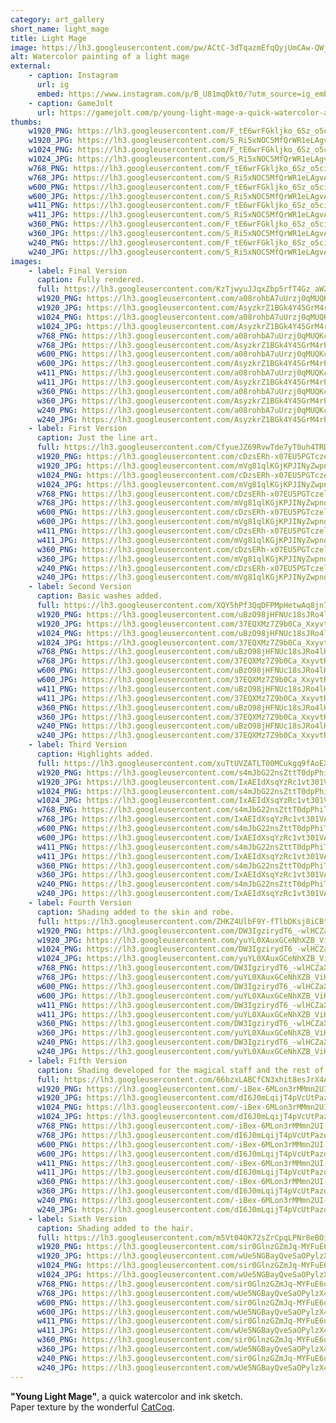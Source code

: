 ```yaml
---
category: art_gallery
short_name: light_mage
title: Light Mage
image: https://lh3.googleusercontent.com/pw/ACtC-3dTqazmEfqQyjUmCAw-QWjGVAvVk5rIoYdGuVNbsmCyFqoURQA-Qh4Kx1iOm5bdpVZStTdMhKRdQ2lGZqSXzHm69rl64vKMbE0ZZc1zqu_evioR2HYYVZ3WiT6aCjs7okOAqGSXkHeDS4saVw24dwqN=w1200-h630-no?authuser=0
alt: Watercolor painting of a light mage
external:
    - caption: Instagram
      url: ig
      embed: https://www.instagram.com/p/B_U81mqDkt0/?utm_source=ig_embed&amp;utm_campaign=loading
    - caption: GameJolt
      url: https://gamejolt.com/p/young-light-mage-a-quick-watercolor-and-ink-sketch-paper-te-vrepksvx
thumbs:
    w1920_PNG: https://lh3.googleusercontent.com/F_tE6wrFGkljko_6Sz_o5cimWUG11EeU2EYQje0_j-v_1n7zIaSc37ige7gSltUfmUARZEX0EKKuFuN1LPMEJGbSXmKENHZh45bUYMU4U-ZfK-VBHouwdB-PJQJGZcVEBIG2wzdCTg=w355
    w1920_JPG: https://lh3.googleusercontent.com/S_Ri5xNOC5MfQrWR1eLAgvACou3QswoLP8jlz5fwtH6Spbgn806leMK3J_SJcNTPv9HvYzjCFeA5lIxxfL9pXDEQ4SqsaYKsamTUe9EhpyoRW2Wc6zDfUHi6Lr4qwDy3J9OD0i8pTA=w355
    w1024_PNG: https://lh3.googleusercontent.com/F_tE6wrFGkljko_6Sz_o5cimWUG11EeU2EYQje0_j-v_1n7zIaSc37ige7gSltUfmUARZEX0EKKuFuN1LPMEJGbSXmKENHZh45bUYMU4U-ZfK-VBHouwdB-PJQJGZcVEBIG2wzdCTg=w284
    w1024_JPG: https://lh3.googleusercontent.com/S_Ri5xNOC5MfQrWR1eLAgvACou3QswoLP8jlz5fwtH6Spbgn806leMK3J_SJcNTPv9HvYzjCFeA5lIxxfL9pXDEQ4SqsaYKsamTUe9EhpyoRW2Wc6zDfUHi6Lr4qwDy3J9OD0i8pTA=w284
    w768_PNG: https://lh3.googleusercontent.com/F_tE6wrFGkljko_6Sz_o5cimWUG11EeU2EYQje0_j-v_1n7zIaSc37ige7gSltUfmUARZEX0EKKuFuN1LPMEJGbSXmKENHZh45bUYMU4U-ZfK-VBHouwdB-PJQJGZcVEBIG2wzdCTg=w213
    w768_JPG: https://lh3.googleusercontent.com/S_Ri5xNOC5MfQrWR1eLAgvACou3QswoLP8jlz5fwtH6Spbgn806leMK3J_SJcNTPv9HvYzjCFeA5lIxxfL9pXDEQ4SqsaYKsamTUe9EhpyoRW2Wc6zDfUHi6Lr4qwDy3J9OD0i8pTA=w213
    w600_PNG: https://lh3.googleusercontent.com/F_tE6wrFGkljko_6Sz_o5cimWUG11EeU2EYQje0_j-v_1n7zIaSc37ige7gSltUfmUARZEX0EKKuFuN1LPMEJGbSXmKENHZh45bUYMU4U-ZfK-VBHouwdB-PJQJGZcVEBIG2wzdCTg=w166
    w600_JPG: https://lh3.googleusercontent.com/S_Ri5xNOC5MfQrWR1eLAgvACou3QswoLP8jlz5fwtH6Spbgn806leMK3J_SJcNTPv9HvYzjCFeA5lIxxfL9pXDEQ4SqsaYKsamTUe9EhpyoRW2Wc6zDfUHi6Lr4qwDy3J9OD0i8pTA=w166
    w411_PNG: https://lh3.googleusercontent.com/F_tE6wrFGkljko_6Sz_o5cimWUG11EeU2EYQje0_j-v_1n7zIaSc37ige7gSltUfmUARZEX0EKKuFuN1LPMEJGbSXmKENHZh45bUYMU4U-ZfK-VBHouwdB-PJQJGZcVEBIG2wzdCTg=w114
    w411_JPG: https://lh3.googleusercontent.com/S_Ri5xNOC5MfQrWR1eLAgvACou3QswoLP8jlz5fwtH6Spbgn806leMK3J_SJcNTPv9HvYzjCFeA5lIxxfL9pXDEQ4SqsaYKsamTUe9EhpyoRW2Wc6zDfUHi6Lr4qwDy3J9OD0i8pTA=w114
    w360_PNG: https://lh3.googleusercontent.com/F_tE6wrFGkljko_6Sz_o5cimWUG11EeU2EYQje0_j-v_1n7zIaSc37ige7gSltUfmUARZEX0EKKuFuN1LPMEJGbSXmKENHZh45bUYMU4U-ZfK-VBHouwdB-PJQJGZcVEBIG2wzdCTg=w100
    w360_JPG: https://lh3.googleusercontent.com/S_Ri5xNOC5MfQrWR1eLAgvACou3QswoLP8jlz5fwtH6Spbgn806leMK3J_SJcNTPv9HvYzjCFeA5lIxxfL9pXDEQ4SqsaYKsamTUe9EhpyoRW2Wc6zDfUHi6Lr4qwDy3J9OD0i8pTA=w100
    w240_PNG: https://lh3.googleusercontent.com/F_tE6wrFGkljko_6Sz_o5cimWUG11EeU2EYQje0_j-v_1n7zIaSc37ige7gSltUfmUARZEX0EKKuFuN1LPMEJGbSXmKENHZh45bUYMU4U-ZfK-VBHouwdB-PJQJGZcVEBIG2wzdCTg=w66
    w240_JPG: https://lh3.googleusercontent.com/S_Ri5xNOC5MfQrWR1eLAgvACou3QswoLP8jlz5fwtH6Spbgn806leMK3J_SJcNTPv9HvYzjCFeA5lIxxfL9pXDEQ4SqsaYKsamTUe9EhpyoRW2Wc6zDfUHi6Lr4qwDy3J9OD0i8pTA=w66
images:
    - label: Final Version
      caption: Fully rendered.
      full: https://lh3.googleusercontent.com/KzTjwyuJJqxZbp5rfT4Gz_aWZtnORZ2MykXrqBq_5Ys8rCmsvg69CtHKk-swCmsdM7Q7FYzu7HRUfvwAdA-azuK-R2I3unk-klw3hmLGGXGpAhBCqnGcri7045B8mOcy_gseYV4d6Q=w1080-h1080
      w1920_PNG: https://lh3.googleusercontent.com/a08rohbA7uUrzj0qMUQKcB-dmLq6T6pxP_o0tRezHqFdRyaoK9YOnCEtoOeHLbChsyf5LmPDzkKoffJi0_ss2poewnPUirQYHG6nkSNObf2I4B-FGJxKt_hBelM2epMrXnmpzuZXZQ=w850
      w1920_JPG: https://lh3.googleusercontent.com/AsyzkrZ1BGk4Y45GrM4rPm_E9SWE-55ABaLVwoVEYg3J-GuA5hpJLaKYASnQnuzMcyo1_A5cdMxbpYFfPVgkLSRGJN9dAsqrMsss_LBhSIDMso9w_v_TJ9WInJSL1-4IRgeyCWP6Rg=w850
      w1024_PNG: https://lh3.googleusercontent.com/a08rohbA7uUrzj0qMUQKcB-dmLq6T6pxP_o0tRezHqFdRyaoK9YOnCEtoOeHLbChsyf5LmPDzkKoffJi0_ss2poewnPUirQYHG6nkSNObf2I4B-FGJxKt_hBelM2epMrXnmpzuZXZQ=w711
      w1024_JPG: https://lh3.googleusercontent.com/AsyzkrZ1BGk4Y45GrM4rPm_E9SWE-55ABaLVwoVEYg3J-GuA5hpJLaKYASnQnuzMcyo1_A5cdMxbpYFfPVgkLSRGJN9dAsqrMsss_LBhSIDMso9w_v_TJ9WInJSL1-4IRgeyCWP6Rg=w711
      w768_PNG: https://lh3.googleusercontent.com/a08rohbA7uUrzj0qMUQKcB-dmLq6T6pxP_o0tRezHqFdRyaoK9YOnCEtoOeHLbChsyf5LmPDzkKoffJi0_ss2poewnPUirQYHG6nkSNObf2I4B-FGJxKt_hBelM2epMrXnmpzuZXZQ=w533
      w768_JPG: https://lh3.googleusercontent.com/AsyzkrZ1BGk4Y45GrM4rPm_E9SWE-55ABaLVwoVEYg3J-GuA5hpJLaKYASnQnuzMcyo1_A5cdMxbpYFfPVgkLSRGJN9dAsqrMsss_LBhSIDMso9w_v_TJ9WInJSL1-4IRgeyCWP6Rg=w533
      w600_PNG: https://lh3.googleusercontent.com/a08rohbA7uUrzj0qMUQKcB-dmLq6T6pxP_o0tRezHqFdRyaoK9YOnCEtoOeHLbChsyf5LmPDzkKoffJi0_ss2poewnPUirQYHG6nkSNObf2I4B-FGJxKt_hBelM2epMrXnmpzuZXZQ=w416
      w600_JPG: https://lh3.googleusercontent.com/AsyzkrZ1BGk4Y45GrM4rPm_E9SWE-55ABaLVwoVEYg3J-GuA5hpJLaKYASnQnuzMcyo1_A5cdMxbpYFfPVgkLSRGJN9dAsqrMsss_LBhSIDMso9w_v_TJ9WInJSL1-4IRgeyCWP6Rg=w416
      w411_PNG: https://lh3.googleusercontent.com/a08rohbA7uUrzj0qMUQKcB-dmLq6T6pxP_o0tRezHqFdRyaoK9YOnCEtoOeHLbChsyf5LmPDzkKoffJi0_ss2poewnPUirQYHG6nkSNObf2I4B-FGJxKt_hBelM2epMrXnmpzuZXZQ=w285
      w411_JPG: https://lh3.googleusercontent.com/AsyzkrZ1BGk4Y45GrM4rPm_E9SWE-55ABaLVwoVEYg3J-GuA5hpJLaKYASnQnuzMcyo1_A5cdMxbpYFfPVgkLSRGJN9dAsqrMsss_LBhSIDMso9w_v_TJ9WInJSL1-4IRgeyCWP6Rg=w285
      w360_PNG: https://lh3.googleusercontent.com/a08rohbA7uUrzj0qMUQKcB-dmLq6T6pxP_o0tRezHqFdRyaoK9YOnCEtoOeHLbChsyf5LmPDzkKoffJi0_ss2poewnPUirQYHG6nkSNObf2I4B-FGJxKt_hBelM2epMrXnmpzuZXZQ=w250
      w360_JPG: https://lh3.googleusercontent.com/AsyzkrZ1BGk4Y45GrM4rPm_E9SWE-55ABaLVwoVEYg3J-GuA5hpJLaKYASnQnuzMcyo1_A5cdMxbpYFfPVgkLSRGJN9dAsqrMsss_LBhSIDMso9w_v_TJ9WInJSL1-4IRgeyCWP6Rg=w250
      w240_PNG: https://lh3.googleusercontent.com/a08rohbA7uUrzj0qMUQKcB-dmLq6T6pxP_o0tRezHqFdRyaoK9YOnCEtoOeHLbChsyf5LmPDzkKoffJi0_ss2poewnPUirQYHG6nkSNObf2I4B-FGJxKt_hBelM2epMrXnmpzuZXZQ=w166
      w240_JPG: https://lh3.googleusercontent.com/AsyzkrZ1BGk4Y45GrM4rPm_E9SWE-55ABaLVwoVEYg3J-GuA5hpJLaKYASnQnuzMcyo1_A5cdMxbpYFfPVgkLSRGJN9dAsqrMsss_LBhSIDMso9w_v_TJ9WInJSL1-4IRgeyCWP6Rg=w166
    - label: First Version
      caption: Just the line art.
      full: https://lh3.googleusercontent.com/CfyueJZ69RvwTde7yT0uh4TRDD4SzlqG41TU8KQukttIpWiUyoegJd3Zvbk1C_aBNBampt4D0MgxF1LrFxZRJHsj5c84tRI5nYK8_PkGEIHV1ckp5Jgv43z0Awuzp18xNOEhVuihWw=w1080-h1080
      w1920_PNG: https://lh3.googleusercontent.com/cDzsERh-x07EU5PGTczels_jmS9YezXR4t53_jNKW39kCSo106Tp7S-pT0fQGEB2qCq4qg-QilCX-kdaeUWI44Y6y3veXqzHw3mRJVmxkrdmVv4lnfSs32ssRQSW7Trx-N-a7v7H3A=w850
      w1920_JPG: https://lh3.googleusercontent.com/mVg81qlKGjKPJINyZwpnqczK2Z-rMyKRgNrjjH3kj28WAbxcZGdUWa8NHh-Mth6_gFdr0GHnimAAQ3ORpIGjioP71ir2iPwTEjZXvJO8PNQwzOOpTpgxk5Y7jKRonPt8rjErzf7G_g=w850
      w1024_PNG: https://lh3.googleusercontent.com/cDzsERh-x07EU5PGTczels_jmS9YezXR4t53_jNKW39kCSo106Tp7S-pT0fQGEB2qCq4qg-QilCX-kdaeUWI44Y6y3veXqzHw3mRJVmxkrdmVv4lnfSs32ssRQSW7Trx-N-a7v7H3A=w711
      w1024_JPG: https://lh3.googleusercontent.com/mVg81qlKGjKPJINyZwpnqczK2Z-rMyKRgNrjjH3kj28WAbxcZGdUWa8NHh-Mth6_gFdr0GHnimAAQ3ORpIGjioP71ir2iPwTEjZXvJO8PNQwzOOpTpgxk5Y7jKRonPt8rjErzf7G_g=w711
      w768_PNG: https://lh3.googleusercontent.com/cDzsERh-x07EU5PGTczels_jmS9YezXR4t53_jNKW39kCSo106Tp7S-pT0fQGEB2qCq4qg-QilCX-kdaeUWI44Y6y3veXqzHw3mRJVmxkrdmVv4lnfSs32ssRQSW7Trx-N-a7v7H3A=w533
      w768_JPG: https://lh3.googleusercontent.com/mVg81qlKGjKPJINyZwpnqczK2Z-rMyKRgNrjjH3kj28WAbxcZGdUWa8NHh-Mth6_gFdr0GHnimAAQ3ORpIGjioP71ir2iPwTEjZXvJO8PNQwzOOpTpgxk5Y7jKRonPt8rjErzf7G_g=w533
      w600_PNG: https://lh3.googleusercontent.com/cDzsERh-x07EU5PGTczels_jmS9YezXR4t53_jNKW39kCSo106Tp7S-pT0fQGEB2qCq4qg-QilCX-kdaeUWI44Y6y3veXqzHw3mRJVmxkrdmVv4lnfSs32ssRQSW7Trx-N-a7v7H3A=w416
      w600_JPG: https://lh3.googleusercontent.com/mVg81qlKGjKPJINyZwpnqczK2Z-rMyKRgNrjjH3kj28WAbxcZGdUWa8NHh-Mth6_gFdr0GHnimAAQ3ORpIGjioP71ir2iPwTEjZXvJO8PNQwzOOpTpgxk5Y7jKRonPt8rjErzf7G_g=w416
      w411_PNG: https://lh3.googleusercontent.com/cDzsERh-x07EU5PGTczels_jmS9YezXR4t53_jNKW39kCSo106Tp7S-pT0fQGEB2qCq4qg-QilCX-kdaeUWI44Y6y3veXqzHw3mRJVmxkrdmVv4lnfSs32ssRQSW7Trx-N-a7v7H3A=w285
      w411_JPG: https://lh3.googleusercontent.com/mVg81qlKGjKPJINyZwpnqczK2Z-rMyKRgNrjjH3kj28WAbxcZGdUWa8NHh-Mth6_gFdr0GHnimAAQ3ORpIGjioP71ir2iPwTEjZXvJO8PNQwzOOpTpgxk5Y7jKRonPt8rjErzf7G_g=w285
      w360_PNG: https://lh3.googleusercontent.com/cDzsERh-x07EU5PGTczels_jmS9YezXR4t53_jNKW39kCSo106Tp7S-pT0fQGEB2qCq4qg-QilCX-kdaeUWI44Y6y3veXqzHw3mRJVmxkrdmVv4lnfSs32ssRQSW7Trx-N-a7v7H3A=w250
      w360_JPG: https://lh3.googleusercontent.com/mVg81qlKGjKPJINyZwpnqczK2Z-rMyKRgNrjjH3kj28WAbxcZGdUWa8NHh-Mth6_gFdr0GHnimAAQ3ORpIGjioP71ir2iPwTEjZXvJO8PNQwzOOpTpgxk5Y7jKRonPt8rjErzf7G_g=w250
      w240_PNG: https://lh3.googleusercontent.com/cDzsERh-x07EU5PGTczels_jmS9YezXR4t53_jNKW39kCSo106Tp7S-pT0fQGEB2qCq4qg-QilCX-kdaeUWI44Y6y3veXqzHw3mRJVmxkrdmVv4lnfSs32ssRQSW7Trx-N-a7v7H3A=w166
      w240_JPG: https://lh3.googleusercontent.com/mVg81qlKGjKPJINyZwpnqczK2Z-rMyKRgNrjjH3kj28WAbxcZGdUWa8NHh-Mth6_gFdr0GHnimAAQ3ORpIGjioP71ir2iPwTEjZXvJO8PNQwzOOpTpgxk5Y7jKRonPt8rjErzf7G_g=w166
    - label: Second Version
      caption: Basic washes added.
      full: https://lh3.googleusercontent.com/XQY5hPf3QqDFPMpHetwAq8jn7L6qINOTgdp7fsADUHBVLvzOcHSiO1H69o3wvoSNb0g-_hz1-Lu4bKPU3BwxKZBF_Qjkrvo8ozpPvp4k5BWtnd9lOV3D7qQDff1Eq1j1c_U5z6IYxQ=w1080-h1080
      w1920_PNG: https://lh3.googleusercontent.com/uBzO98jHFNUc18sJRo4lHjwPgzPsvN919739vyRDgFr7bN-AboSIC78O62kapuMfWgr9jW-EkH6020t6-duc47vQQhucKWdeZ2hJkBO7ZzpGfg5mBLuJVmrhl2T3gp5tC7x-1fhcmw=w850
      w1920_JPG: https://lh3.googleusercontent.com/37EQXMz7Z9b0Ca_XxyvtRH_0LdYBjTXSUv29QjIuTHYwwfm7iNFwv4ncZTKxmQst36QvAqVYUwyG9VWku-Y9XFXJq2bBr6PCQlnaO7763Vgtm8cjfcleqNapr3DMC_tUmfyMQFpwvQ=w850
      w1024_PNG: https://lh3.googleusercontent.com/uBzO98jHFNUc18sJRo4lHjwPgzPsvN919739vyRDgFr7bN-AboSIC78O62kapuMfWgr9jW-EkH6020t6-duc47vQQhucKWdeZ2hJkBO7ZzpGfg5mBLuJVmrhl2T3gp5tC7x-1fhcmw=w711
      w1024_JPG: https://lh3.googleusercontent.com/37EQXMz7Z9b0Ca_XxyvtRH_0LdYBjTXSUv29QjIuTHYwwfm7iNFwv4ncZTKxmQst36QvAqVYUwyG9VWku-Y9XFXJq2bBr6PCQlnaO7763Vgtm8cjfcleqNapr3DMC_tUmfyMQFpwvQ=w711
      w768_PNG: https://lh3.googleusercontent.com/uBzO98jHFNUc18sJRo4lHjwPgzPsvN919739vyRDgFr7bN-AboSIC78O62kapuMfWgr9jW-EkH6020t6-duc47vQQhucKWdeZ2hJkBO7ZzpGfg5mBLuJVmrhl2T3gp5tC7x-1fhcmw=w533
      w768_JPG: https://lh3.googleusercontent.com/37EQXMz7Z9b0Ca_XxyvtRH_0LdYBjTXSUv29QjIuTHYwwfm7iNFwv4ncZTKxmQst36QvAqVYUwyG9VWku-Y9XFXJq2bBr6PCQlnaO7763Vgtm8cjfcleqNapr3DMC_tUmfyMQFpwvQ=w533
      w600_PNG: https://lh3.googleusercontent.com/uBzO98jHFNUc18sJRo4lHjwPgzPsvN919739vyRDgFr7bN-AboSIC78O62kapuMfWgr9jW-EkH6020t6-duc47vQQhucKWdeZ2hJkBO7ZzpGfg5mBLuJVmrhl2T3gp5tC7x-1fhcmw=w416
      w600_JPG: https://lh3.googleusercontent.com/37EQXMz7Z9b0Ca_XxyvtRH_0LdYBjTXSUv29QjIuTHYwwfm7iNFwv4ncZTKxmQst36QvAqVYUwyG9VWku-Y9XFXJq2bBr6PCQlnaO7763Vgtm8cjfcleqNapr3DMC_tUmfyMQFpwvQ=w416
      w411_PNG: https://lh3.googleusercontent.com/uBzO98jHFNUc18sJRo4lHjwPgzPsvN919739vyRDgFr7bN-AboSIC78O62kapuMfWgr9jW-EkH6020t6-duc47vQQhucKWdeZ2hJkBO7ZzpGfg5mBLuJVmrhl2T3gp5tC7x-1fhcmw=w285
      w411_JPG: https://lh3.googleusercontent.com/37EQXMz7Z9b0Ca_XxyvtRH_0LdYBjTXSUv29QjIuTHYwwfm7iNFwv4ncZTKxmQst36QvAqVYUwyG9VWku-Y9XFXJq2bBr6PCQlnaO7763Vgtm8cjfcleqNapr3DMC_tUmfyMQFpwvQ=w285
      w360_PNG: https://lh3.googleusercontent.com/uBzO98jHFNUc18sJRo4lHjwPgzPsvN919739vyRDgFr7bN-AboSIC78O62kapuMfWgr9jW-EkH6020t6-duc47vQQhucKWdeZ2hJkBO7ZzpGfg5mBLuJVmrhl2T3gp5tC7x-1fhcmw=w250
      w360_JPG: https://lh3.googleusercontent.com/37EQXMz7Z9b0Ca_XxyvtRH_0LdYBjTXSUv29QjIuTHYwwfm7iNFwv4ncZTKxmQst36QvAqVYUwyG9VWku-Y9XFXJq2bBr6PCQlnaO7763Vgtm8cjfcleqNapr3DMC_tUmfyMQFpwvQ=w250
      w240_PNG: https://lh3.googleusercontent.com/uBzO98jHFNUc18sJRo4lHjwPgzPsvN919739vyRDgFr7bN-AboSIC78O62kapuMfWgr9jW-EkH6020t6-duc47vQQhucKWdeZ2hJkBO7ZzpGfg5mBLuJVmrhl2T3gp5tC7x-1fhcmw=w166
      w240_JPG: https://lh3.googleusercontent.com/37EQXMz7Z9b0Ca_XxyvtRH_0LdYBjTXSUv29QjIuTHYwwfm7iNFwv4ncZTKxmQst36QvAqVYUwyG9VWku-Y9XFXJq2bBr6PCQlnaO7763Vgtm8cjfcleqNapr3DMC_tUmfyMQFpwvQ=w166
    - label: Third Version
      caption: Highlights added.
      full: https://lh3.googleusercontent.com/xuTtUVZATLT00MCukgq9fAoEXMw2RVXN4cwXEOE9JWuKZt2f4kiHbx89uJ-rLVTXNEjNq862fFTvQp_9A2wsoU9NUy9DLau6LrFSfp3rQIOL1fVU7Ff4DAEFTTuV6PcFqdQjDqDHFw=w1080-h1080
      w1920_PNG: https://lh3.googleusercontent.com/s4mJbG22nsZttT0dpPhiT6Im0D_ZI0eZdBOpL9FkvorVjKmcOi1OJcMugmUqc9eqQX0j5tx6m2IY2Rg7KNbqYDnHbBkc_onvw3rINTXUSpTw_2zRGJkGidzHtdXWNLf9qte2o54zbQ=w850
      w1920_JPG: https://lh3.googleusercontent.com/IxAEIdXsqYzRc1vt301VAVQ2zobkLyGHxmm40gFjuj4ULboOioG7PcV8ZbIvmmurdvsl-g05gUTOEfw8dDKHBeVrbWWBQVPSy-WS4dzWamMZ3G-U6JvAqIAIp8SKKY1jg0-RzVmLjg=w850
      w1024_PNG: https://lh3.googleusercontent.com/s4mJbG22nsZttT0dpPhiT6Im0D_ZI0eZdBOpL9FkvorVjKmcOi1OJcMugmUqc9eqQX0j5tx6m2IY2Rg7KNbqYDnHbBkc_onvw3rINTXUSpTw_2zRGJkGidzHtdXWNLf9qte2o54zbQ=w711
      w1024_JPG: https://lh3.googleusercontent.com/IxAEIdXsqYzRc1vt301VAVQ2zobkLyGHxmm40gFjuj4ULboOioG7PcV8ZbIvmmurdvsl-g05gUTOEfw8dDKHBeVrbWWBQVPSy-WS4dzWamMZ3G-U6JvAqIAIp8SKKY1jg0-RzVmLjg=w711
      w768_PNG: https://lh3.googleusercontent.com/s4mJbG22nsZttT0dpPhiT6Im0D_ZI0eZdBOpL9FkvorVjKmcOi1OJcMugmUqc9eqQX0j5tx6m2IY2Rg7KNbqYDnHbBkc_onvw3rINTXUSpTw_2zRGJkGidzHtdXWNLf9qte2o54zbQ=w533
      w768_JPG: https://lh3.googleusercontent.com/IxAEIdXsqYzRc1vt301VAVQ2zobkLyGHxmm40gFjuj4ULboOioG7PcV8ZbIvmmurdvsl-g05gUTOEfw8dDKHBeVrbWWBQVPSy-WS4dzWamMZ3G-U6JvAqIAIp8SKKY1jg0-RzVmLjg=w533
      w600_PNG: https://lh3.googleusercontent.com/s4mJbG22nsZttT0dpPhiT6Im0D_ZI0eZdBOpL9FkvorVjKmcOi1OJcMugmUqc9eqQX0j5tx6m2IY2Rg7KNbqYDnHbBkc_onvw3rINTXUSpTw_2zRGJkGidzHtdXWNLf9qte2o54zbQ=w416
      w600_JPG: https://lh3.googleusercontent.com/IxAEIdXsqYzRc1vt301VAVQ2zobkLyGHxmm40gFjuj4ULboOioG7PcV8ZbIvmmurdvsl-g05gUTOEfw8dDKHBeVrbWWBQVPSy-WS4dzWamMZ3G-U6JvAqIAIp8SKKY1jg0-RzVmLjg=w416
      w411_PNG: https://lh3.googleusercontent.com/s4mJbG22nsZttT0dpPhiT6Im0D_ZI0eZdBOpL9FkvorVjKmcOi1OJcMugmUqc9eqQX0j5tx6m2IY2Rg7KNbqYDnHbBkc_onvw3rINTXUSpTw_2zRGJkGidzHtdXWNLf9qte2o54zbQ=w285
      w411_JPG: https://lh3.googleusercontent.com/IxAEIdXsqYzRc1vt301VAVQ2zobkLyGHxmm40gFjuj4ULboOioG7PcV8ZbIvmmurdvsl-g05gUTOEfw8dDKHBeVrbWWBQVPSy-WS4dzWamMZ3G-U6JvAqIAIp8SKKY1jg0-RzVmLjg=w285
      w360_PNG: https://lh3.googleusercontent.com/s4mJbG22nsZttT0dpPhiT6Im0D_ZI0eZdBOpL9FkvorVjKmcOi1OJcMugmUqc9eqQX0j5tx6m2IY2Rg7KNbqYDnHbBkc_onvw3rINTXUSpTw_2zRGJkGidzHtdXWNLf9qte2o54zbQ=w250
      w360_JPG: https://lh3.googleusercontent.com/IxAEIdXsqYzRc1vt301VAVQ2zobkLyGHxmm40gFjuj4ULboOioG7PcV8ZbIvmmurdvsl-g05gUTOEfw8dDKHBeVrbWWBQVPSy-WS4dzWamMZ3G-U6JvAqIAIp8SKKY1jg0-RzVmLjg=w250
      w240_PNG: https://lh3.googleusercontent.com/s4mJbG22nsZttT0dpPhiT6Im0D_ZI0eZdBOpL9FkvorVjKmcOi1OJcMugmUqc9eqQX0j5tx6m2IY2Rg7KNbqYDnHbBkc_onvw3rINTXUSpTw_2zRGJkGidzHtdXWNLf9qte2o54zbQ=w166
      w240_JPG: https://lh3.googleusercontent.com/IxAEIdXsqYzRc1vt301VAVQ2zobkLyGHxmm40gFjuj4ULboOioG7PcV8ZbIvmmurdvsl-g05gUTOEfw8dDKHBeVrbWWBQVPSy-WS4dzWamMZ3G-U6JvAqIAIp8SKKY1jg0-RzVmLjg=w166
    - label: Fourth Version
      caption: Shading added to the skin and robe.
      full: https://lh3.googleusercontent.com/ZHKZ4UlbF9Y-fTlbDKsj8iCBtCyy-ATtLas6_3OHxUuZaY_sWrGLkeFR7FYnfosHGlH8TuZHEU79LH2xmyvKFpo8ehAsoVIndD3cLYitIdeMdr-haUiUyplJF6FqdQAYZW5fY1dXLQ=w1080-h1080
      w1920_PNG: https://lh3.googleusercontent.com/DW3IgzirydT6_-wlHCZaXbUZv4vgOB-RqcRD8qlYBFGJsJfwngs75BvrX2ytYG6Nh4GziGcs_JG-GDS-1gUQtMmwMES7PGFg6h9Aj6aKIJCgMvzbtiniTkJ7m9XaPMxjUvCeAMHGuA=w850
      w1920_JPG: https://lh3.googleusercontent.com/yuYL0XAuxGCeNhXZB_ViHWoNx1ewqAjNwWPT9BSy7d8xLKp6kmooef7QfFIn3Jdt-cqwihQBdVcoi2P-04EgLyulceK457AiK0SaCHHHWOJnFcwWsdbvWHb-MaqawgJiHVD_OCt81A=w850
      w1024_PNG: https://lh3.googleusercontent.com/DW3IgzirydT6_-wlHCZaXbUZv4vgOB-RqcRD8qlYBFGJsJfwngs75BvrX2ytYG6Nh4GziGcs_JG-GDS-1gUQtMmwMES7PGFg6h9Aj6aKIJCgMvzbtiniTkJ7m9XaPMxjUvCeAMHGuA=w711
      w1024_JPG: https://lh3.googleusercontent.com/yuYL0XAuxGCeNhXZB_ViHWoNx1ewqAjNwWPT9BSy7d8xLKp6kmooef7QfFIn3Jdt-cqwihQBdVcoi2P-04EgLyulceK457AiK0SaCHHHWOJnFcwWsdbvWHb-MaqawgJiHVD_OCt81A=w711
      w768_PNG: https://lh3.googleusercontent.com/DW3IgzirydT6_-wlHCZaXbUZv4vgOB-RqcRD8qlYBFGJsJfwngs75BvrX2ytYG6Nh4GziGcs_JG-GDS-1gUQtMmwMES7PGFg6h9Aj6aKIJCgMvzbtiniTkJ7m9XaPMxjUvCeAMHGuA=w533
      w768_JPG: https://lh3.googleusercontent.com/yuYL0XAuxGCeNhXZB_ViHWoNx1ewqAjNwWPT9BSy7d8xLKp6kmooef7QfFIn3Jdt-cqwihQBdVcoi2P-04EgLyulceK457AiK0SaCHHHWOJnFcwWsdbvWHb-MaqawgJiHVD_OCt81A=w533
      w600_PNG: https://lh3.googleusercontent.com/DW3IgzirydT6_-wlHCZaXbUZv4vgOB-RqcRD8qlYBFGJsJfwngs75BvrX2ytYG6Nh4GziGcs_JG-GDS-1gUQtMmwMES7PGFg6h9Aj6aKIJCgMvzbtiniTkJ7m9XaPMxjUvCeAMHGuA=w416
      w600_JPG: https://lh3.googleusercontent.com/yuYL0XAuxGCeNhXZB_ViHWoNx1ewqAjNwWPT9BSy7d8xLKp6kmooef7QfFIn3Jdt-cqwihQBdVcoi2P-04EgLyulceK457AiK0SaCHHHWOJnFcwWsdbvWHb-MaqawgJiHVD_OCt81A=w416
      w411_PNG: https://lh3.googleusercontent.com/DW3IgzirydT6_-wlHCZaXbUZv4vgOB-RqcRD8qlYBFGJsJfwngs75BvrX2ytYG6Nh4GziGcs_JG-GDS-1gUQtMmwMES7PGFg6h9Aj6aKIJCgMvzbtiniTkJ7m9XaPMxjUvCeAMHGuA=w285
      w411_JPG: https://lh3.googleusercontent.com/yuYL0XAuxGCeNhXZB_ViHWoNx1ewqAjNwWPT9BSy7d8xLKp6kmooef7QfFIn3Jdt-cqwihQBdVcoi2P-04EgLyulceK457AiK0SaCHHHWOJnFcwWsdbvWHb-MaqawgJiHVD_OCt81A=w285
      w360_PNG: https://lh3.googleusercontent.com/DW3IgzirydT6_-wlHCZaXbUZv4vgOB-RqcRD8qlYBFGJsJfwngs75BvrX2ytYG6Nh4GziGcs_JG-GDS-1gUQtMmwMES7PGFg6h9Aj6aKIJCgMvzbtiniTkJ7m9XaPMxjUvCeAMHGuA=w250
      w360_JPG: https://lh3.googleusercontent.com/yuYL0XAuxGCeNhXZB_ViHWoNx1ewqAjNwWPT9BSy7d8xLKp6kmooef7QfFIn3Jdt-cqwihQBdVcoi2P-04EgLyulceK457AiK0SaCHHHWOJnFcwWsdbvWHb-MaqawgJiHVD_OCt81A=w250
      w240_PNG: https://lh3.googleusercontent.com/DW3IgzirydT6_-wlHCZaXbUZv4vgOB-RqcRD8qlYBFGJsJfwngs75BvrX2ytYG6Nh4GziGcs_JG-GDS-1gUQtMmwMES7PGFg6h9Aj6aKIJCgMvzbtiniTkJ7m9XaPMxjUvCeAMHGuA=w166
      w240_JPG: https://lh3.googleusercontent.com/yuYL0XAuxGCeNhXZB_ViHWoNx1ewqAjNwWPT9BSy7d8xLKp6kmooef7QfFIn3Jdt-cqwihQBdVcoi2P-04EgLyulceK457AiK0SaCHHHWOJnFcwWsdbvWHb-MaqawgJiHVD_OCt81A=w166
    - label: Fifth Version
      caption: Shading developed for the magical staff and the rest of the body & clothes.
      full: https://lh3.googleusercontent.com/66bzxLABCfCN3xhit8esJrX4An3R6ouZpw69Ytmx5N2xX7YXd-14NfpRvSdm4zR6a3EFCoWmHSfk4mDP02wtlEJYQy-5n3TFkz80bVI2kL5dkMZFwJf9YIAFICB7-qvVEOVmSjmDiA=w1080-h1080
      w1920_PNG: https://lh3.googleusercontent.com/-iBex-6MLon3rMMmn2UI-LMkSCRQkI9Xv3MwDg1xOb_qaFZFsYmGCAIW2jtT1LZC3VtRI5yUGZBfNLpSqeC2UhaTYxEDi7mpFFzK0W2-w3DudRE99AeFRLtul5IDXPePoCDy1EMsKQ=w850
      w1920_JPG: https://lh3.googleusercontent.com/dI6J0mLqijT4pVcUtPazq1uGhnDHwl35r4o1TUs4Ol6RMoUm4s_5snR5N1dMBNfE5MHEpFN03DCMpWbbyYGDhxmpIpdvnUXBFOpb-4eCPzA1qW7bTvIRf2wJOqdaEa43RhWMCohiEA=w850
      w1024_PNG: https://lh3.googleusercontent.com/-iBex-6MLon3rMMmn2UI-LMkSCRQkI9Xv3MwDg1xOb_qaFZFsYmGCAIW2jtT1LZC3VtRI5yUGZBfNLpSqeC2UhaTYxEDi7mpFFzK0W2-w3DudRE99AeFRLtul5IDXPePoCDy1EMsKQ=w711
      w1024_JPG: https://lh3.googleusercontent.com/dI6J0mLqijT4pVcUtPazq1uGhnDHwl35r4o1TUs4Ol6RMoUm4s_5snR5N1dMBNfE5MHEpFN03DCMpWbbyYGDhxmpIpdvnUXBFOpb-4eCPzA1qW7bTvIRf2wJOqdaEa43RhWMCohiEA=w711
      w768_PNG: https://lh3.googleusercontent.com/-iBex-6MLon3rMMmn2UI-LMkSCRQkI9Xv3MwDg1xOb_qaFZFsYmGCAIW2jtT1LZC3VtRI5yUGZBfNLpSqeC2UhaTYxEDi7mpFFzK0W2-w3DudRE99AeFRLtul5IDXPePoCDy1EMsKQ=w533
      w768_JPG: https://lh3.googleusercontent.com/dI6J0mLqijT4pVcUtPazq1uGhnDHwl35r4o1TUs4Ol6RMoUm4s_5snR5N1dMBNfE5MHEpFN03DCMpWbbyYGDhxmpIpdvnUXBFOpb-4eCPzA1qW7bTvIRf2wJOqdaEa43RhWMCohiEA=w533
      w600_PNG: https://lh3.googleusercontent.com/-iBex-6MLon3rMMmn2UI-LMkSCRQkI9Xv3MwDg1xOb_qaFZFsYmGCAIW2jtT1LZC3VtRI5yUGZBfNLpSqeC2UhaTYxEDi7mpFFzK0W2-w3DudRE99AeFRLtul5IDXPePoCDy1EMsKQ=w416
      w600_JPG: https://lh3.googleusercontent.com/dI6J0mLqijT4pVcUtPazq1uGhnDHwl35r4o1TUs4Ol6RMoUm4s_5snR5N1dMBNfE5MHEpFN03DCMpWbbyYGDhxmpIpdvnUXBFOpb-4eCPzA1qW7bTvIRf2wJOqdaEa43RhWMCohiEA=w416
      w411_PNG: https://lh3.googleusercontent.com/-iBex-6MLon3rMMmn2UI-LMkSCRQkI9Xv3MwDg1xOb_qaFZFsYmGCAIW2jtT1LZC3VtRI5yUGZBfNLpSqeC2UhaTYxEDi7mpFFzK0W2-w3DudRE99AeFRLtul5IDXPePoCDy1EMsKQ=w285
      w411_JPG: https://lh3.googleusercontent.com/dI6J0mLqijT4pVcUtPazq1uGhnDHwl35r4o1TUs4Ol6RMoUm4s_5snR5N1dMBNfE5MHEpFN03DCMpWbbyYGDhxmpIpdvnUXBFOpb-4eCPzA1qW7bTvIRf2wJOqdaEa43RhWMCohiEA=w285
      w360_PNG: https://lh3.googleusercontent.com/-iBex-6MLon3rMMmn2UI-LMkSCRQkI9Xv3MwDg1xOb_qaFZFsYmGCAIW2jtT1LZC3VtRI5yUGZBfNLpSqeC2UhaTYxEDi7mpFFzK0W2-w3DudRE99AeFRLtul5IDXPePoCDy1EMsKQ=w250
      w360_JPG: https://lh3.googleusercontent.com/dI6J0mLqijT4pVcUtPazq1uGhnDHwl35r4o1TUs4Ol6RMoUm4s_5snR5N1dMBNfE5MHEpFN03DCMpWbbyYGDhxmpIpdvnUXBFOpb-4eCPzA1qW7bTvIRf2wJOqdaEa43RhWMCohiEA=w250
      w240_PNG: https://lh3.googleusercontent.com/-iBex-6MLon3rMMmn2UI-LMkSCRQkI9Xv3MwDg1xOb_qaFZFsYmGCAIW2jtT1LZC3VtRI5yUGZBfNLpSqeC2UhaTYxEDi7mpFFzK0W2-w3DudRE99AeFRLtul5IDXPePoCDy1EMsKQ=w166
      w240_JPG: https://lh3.googleusercontent.com/dI6J0mLqijT4pVcUtPazq1uGhnDHwl35r4o1TUs4Ol6RMoUm4s_5snR5N1dMBNfE5MHEpFN03DCMpWbbyYGDhxmpIpdvnUXBFOpb-4eCPzA1qW7bTvIRf2wJOqdaEa43RhWMCohiEA=w166
    - label: Sixth Version
      caption: Shading added to the hair.
      full: https://lh3.googleusercontent.com/m5Vt04OK72sZrCpqLPNr8eBOiN6e8R5y74lxGVvn0zynaOE6vD5g0oUvHr7bDdwJov895XJilimas19nKFvMn1mF5Atm4oVpa4eu1o3VpR4jC9egGp7UuFZLpzcCTQmUwSkdnCyi-A=w1080-h1080
      w1920_PNG: https://lh3.googleusercontent.com/sir0GlnzGZmJq-MYFuE6uYWZ40cVjqdZg-tduIM6QsW0whDVaOIXeK-L0IMMR44H288FMDJoiZ64wlbS-TpA9DXenxIQlE04O0WDPKHWs4jrfmnaRgwC6jGbxB70Po-RNTbQDW0RIg=w850
      w1920_JPG: https://lh3.googleusercontent.com/wUe5NGBayQveSaOPylzX4c0LEATkiVobb7xtZzPVQkJh3GSCvWs_To4YsAqcD_vfSVc2BA2_0PpEAhaTHBe4vfq7eBjdgemcU7fP1SlTqbzXIj2BoJIDoCNLWG91IOrfVVvVGg8K6w=w850
      w1024_PNG: https://lh3.googleusercontent.com/sir0GlnzGZmJq-MYFuE6uYWZ40cVjqdZg-tduIM6QsW0whDVaOIXeK-L0IMMR44H288FMDJoiZ64wlbS-TpA9DXenxIQlE04O0WDPKHWs4jrfmnaRgwC6jGbxB70Po-RNTbQDW0RIg=w711
      w1024_JPG: https://lh3.googleusercontent.com/wUe5NGBayQveSaOPylzX4c0LEATkiVobb7xtZzPVQkJh3GSCvWs_To4YsAqcD_vfSVc2BA2_0PpEAhaTHBe4vfq7eBjdgemcU7fP1SlTqbzXIj2BoJIDoCNLWG91IOrfVVvVGg8K6w=w711
      w768_PNG: https://lh3.googleusercontent.com/sir0GlnzGZmJq-MYFuE6uYWZ40cVjqdZg-tduIM6QsW0whDVaOIXeK-L0IMMR44H288FMDJoiZ64wlbS-TpA9DXenxIQlE04O0WDPKHWs4jrfmnaRgwC6jGbxB70Po-RNTbQDW0RIg=w533
      w768_JPG: https://lh3.googleusercontent.com/wUe5NGBayQveSaOPylzX4c0LEATkiVobb7xtZzPVQkJh3GSCvWs_To4YsAqcD_vfSVc2BA2_0PpEAhaTHBe4vfq7eBjdgemcU7fP1SlTqbzXIj2BoJIDoCNLWG91IOrfVVvVGg8K6w=w533
      w600_PNG: https://lh3.googleusercontent.com/sir0GlnzGZmJq-MYFuE6uYWZ40cVjqdZg-tduIM6QsW0whDVaOIXeK-L0IMMR44H288FMDJoiZ64wlbS-TpA9DXenxIQlE04O0WDPKHWs4jrfmnaRgwC6jGbxB70Po-RNTbQDW0RIg=w416
      w600_JPG: https://lh3.googleusercontent.com/wUe5NGBayQveSaOPylzX4c0LEATkiVobb7xtZzPVQkJh3GSCvWs_To4YsAqcD_vfSVc2BA2_0PpEAhaTHBe4vfq7eBjdgemcU7fP1SlTqbzXIj2BoJIDoCNLWG91IOrfVVvVGg8K6w=w416
      w411_PNG: https://lh3.googleusercontent.com/sir0GlnzGZmJq-MYFuE6uYWZ40cVjqdZg-tduIM6QsW0whDVaOIXeK-L0IMMR44H288FMDJoiZ64wlbS-TpA9DXenxIQlE04O0WDPKHWs4jrfmnaRgwC6jGbxB70Po-RNTbQDW0RIg=w285
      w411_JPG: https://lh3.googleusercontent.com/wUe5NGBayQveSaOPylzX4c0LEATkiVobb7xtZzPVQkJh3GSCvWs_To4YsAqcD_vfSVc2BA2_0PpEAhaTHBe4vfq7eBjdgemcU7fP1SlTqbzXIj2BoJIDoCNLWG91IOrfVVvVGg8K6w=w285
      w360_PNG: https://lh3.googleusercontent.com/sir0GlnzGZmJq-MYFuE6uYWZ40cVjqdZg-tduIM6QsW0whDVaOIXeK-L0IMMR44H288FMDJoiZ64wlbS-TpA9DXenxIQlE04O0WDPKHWs4jrfmnaRgwC6jGbxB70Po-RNTbQDW0RIg=w250
      w360_JPG: https://lh3.googleusercontent.com/wUe5NGBayQveSaOPylzX4c0LEATkiVobb7xtZzPVQkJh3GSCvWs_To4YsAqcD_vfSVc2BA2_0PpEAhaTHBe4vfq7eBjdgemcU7fP1SlTqbzXIj2BoJIDoCNLWG91IOrfVVvVGg8K6w=w250
      w240_PNG: https://lh3.googleusercontent.com/sir0GlnzGZmJq-MYFuE6uYWZ40cVjqdZg-tduIM6QsW0whDVaOIXeK-L0IMMR44H288FMDJoiZ64wlbS-TpA9DXenxIQlE04O0WDPKHWs4jrfmnaRgwC6jGbxB70Po-RNTbQDW0RIg=w166
      w240_JPG: https://lh3.googleusercontent.com/wUe5NGBayQveSaOPylzX4c0LEATkiVobb7xtZzPVQkJh3GSCvWs_To4YsAqcD_vfSVc2BA2_0PpEAhaTHBe4vfq7eBjdgemcU7fP1SlTqbzXIj2BoJIDoCNLWG91IOrfVVvVGg8K6w=w166
---
```


**"Young Light Mage"**, a quick watercolor and ink sketch.  
Paper texture by the wonderful [CatCoq](https://www.instagram.com/catcoq/).
